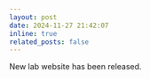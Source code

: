```yaml
---
layout: post
date: 2024-11-27 21:42:07
inline: true
related_posts: false
---
```


New lab website has been released.
